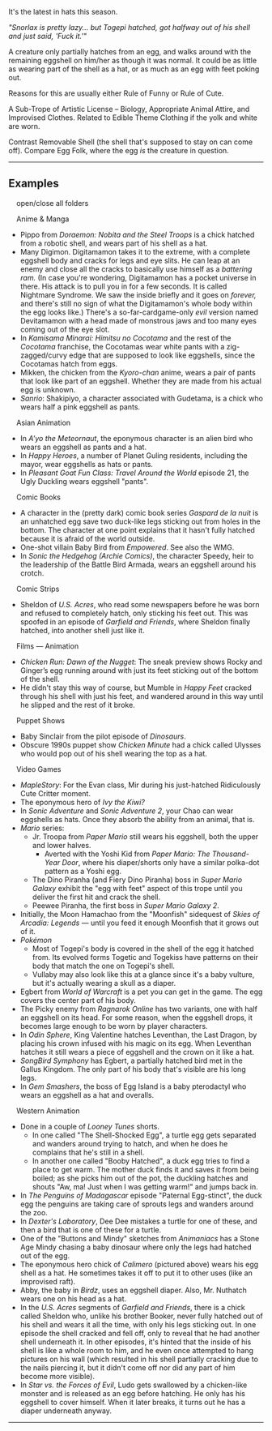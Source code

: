 It's the latest in hats this season.

_"Snorlax is pretty lazy... but Togepi hatched, got halfway out of his shell and just said, 'Fuck it.'"_

A creature only partially hatches from an egg, and walks around with the remaining eggshell on him/her as though it was normal. It could be as little as wearing part of the shell as a hat, or as much as an egg with feet poking out.

Reasons for this are usually either Rule of Funny or Rule of Cute.

A Sub-Trope of Artistic License – Biology, Appropriate Animal Attire, and Improvised Clothes. Related to Edible Theme Clothing if the yolk and white are worn.

Contrast Removable Shell (the shell that's supposed to stay on can come off). Compare Egg Folk, where the egg _is_ the creature in question.

___

## Examples

    open/close all folders 

    Anime & Manga 

-   Pippo from _Doraemon: Nobita and the Steel Troops_ is a chick hatched from a robotic shell, and wears part of his shell as a hat.
-   Many Digimon. Digitamamon takes it to the extreme, with a complete eggshell body and cracks for legs and eye slits. He can leap at an enemy and close all the cracks to basically use himself as a _battering ram._ (In case you're wondering, Digitamamon has a pocket universe in there. His attack is to pull you in for a few seconds. It is called Nightmare Syndrome. We saw the inside briefly and it goes on _forever,_ and there's still no sign of what the Digitamamon's whole body within the egg looks like.) There's a so-far-cardgame-only _evil_ version named Devitamamon with a head made of monstrous jaws and too many eyes coming out of the eye slot.
-   In _Kamisama Minarai: Himitsu no Cocotama_ and the rest of the _Cocotama_ franchise, the Cocotamas wear white pants with a zig-zagged/curvy edge that are supposed to look like eggshells, since the Cocotamas hatch from eggs.
-   Mikken, the chicken from the _Kyoro-chan_ anime, wears a pair of pants that look like part of an eggshell. Whether they are made from his actual egg is unknown.
-   _Sanrio_: Shakipiyo, a character associated with Gudetama, is a chick who wears half a pink eggshell as pants.

    Asian Animation 

-   In _A'yo the Meteornaut_, the eponymous character is an alien bird who wears an eggshell as pants and a hat.
-   In _Happy Heroes_, a number of Planet Guling residents, including the mayor, wear eggshells as hats or pants.
-   In _Pleasant Goat Fun Class: Travel Around the World_ episode 21, the Ugly Duckling wears eggshell "pants".

    Comic Books 

-   A character in the (pretty dark) comic book series _Gaspard de la nuit_ is an unhatched egg save two duck-like legs sticking out from holes in the bottom. The character at one point explains that it hasn't fully hatched because it is afraid of the world outside.
-   One-shot villain Baby Bird from _Empowered_. See also the WMG.
-   In _Sonic the Hedgehog (Archie Comics)_, the character Speedy, heir to the leadership of the Battle Bird Armada, wears an eggshell around his crotch.

    Comic Strips 

-   Sheldon of _U.S. Acres_, who read some newspapers before he was born and refused to completely hatch, only sticking his feet out. This was spoofed in an episode of _Garfield and Friends_, where Sheldon finally hatched, into another shell just like it.

    Films — Animation 

-   _Chicken Run: Dawn of the Nugget_: The sneak preview shows Rocky and Ginger’s egg running around with just its feet sticking out of the bottom of the shell.
-   He didn't stay this way of course, but Mumble in _Happy Feet_ cracked through his shell with just his feet, and wandered around in this way until he slipped and the rest of it broke.

    Puppet Shows 

-   Baby Sinclair from the pilot episode of _Dinosaurs_.
-   Obscure 1990s puppet show _Chicken Minute_ had a chick called Ulysses who would pop out of his shell wearing the top as a hat.

    Video Games 

-   _MapleStory_: For the Evan class, Mir during his just-hatched Ridiculously Cute Critter moment.
-   The eponymous hero of _Ivy the Kiwi?_
-   In _Sonic Adventure_ and _Sonic Adventure 2_, your Chao can wear eggshells as hats. Once they absorb the ability from an animal, that is.
-   _Mario_ series:
    -   Jr. Troopa from _Paper Mario_ still wears his eggshell, both the upper and lower halves.
        -   Averted with the Yoshi Kid from _Paper Mario: The Thousand-Year Door_, where his diaper/shorts only have a similar polka-dot pattern as a Yoshi egg.
    -   The Dino Piranha (and Fiery Dino Piranha) boss in _Super Mario Galaxy_ exhibit the "egg with feet" aspect of this trope until you deliver the first hit and crack the shell.
    -   Peewee Piranha, the first boss in _Super Mario Galaxy 2_.
-   Initially, the Moon Hamachao from the "Moonfish" sidequest of _Skies of Arcadia: Legends_ — until you feed it enough Moonfish that it grows out of it.
-   _Pokémon_
    -   Most of Togepi's body is covered in the shell of the egg it hatched from. Its evolved forms Togetic and Togekiss have patterns on their body that match the one on Togepi's shell.
    -   Vullaby may also look like this at a glance since it's a baby vulture, but it's actually wearing a skull as a diaper.
-   Egbert from _World of Warcraft_ is a pet you can get in the game. The egg covers the center part of his body.
-   The Picky enemy from _Ragnarok Online_ has two variants, one with half an eggshell on its head. For some reason, when the eggshell drops, it becomes large enough to be worn by player characters.
-   In _Odin Sphere_, King Valentine hatches Leventhan, the Last Dragon, by placing his crown infused with his magic on its egg. When Leventhan hatches it still wears a piece of eggshell and the crown on it like a hat.
-   _SongBird Symphony_ has Egbert, a partially hatched bird met in the Gallus Kingdom. The only part of his body that's visible are his long legs.
-   In _Gem Smashers_, the boss of Egg Island is a baby pterodactyl who wears an eggshell as a hat and overalls.

    Western Animation 

-   Done in a couple of _Looney Tunes_ shorts.
    -   In one called "The Shell-Shocked Egg", a turtle egg gets separated and wanders around trying to hatch, and when he does he complains that he's still in a shell.
    -   In another one called "Booby Hatched", a duck egg tries to find a place to get warm. The mother duck finds it and saves it from being boiled; as she picks him out of the pot, the duckling hatches and shouts "Aw, ma! Just when I was getting warm!" and jumps back in.
-   In _The Penguins of Madagascar_ episode "Paternal Egg-stinct", the duck egg the penguins are taking care of sprouts legs and wanders around the zoo.
-   In _Dexter's Laboratory_, Dee Dee mistakes a turtle for one of these, and then a bird that is one of these for a turtle.
-   One of the "Buttons and Mindy" sketches from _Animaniacs_ has a Stone Age Mindy chasing a baby dinosaur where only the legs had hatched out of the egg.
-   The eponymous hero chick of _Calimero_ (pictured above) wears his egg shell as a hat. He sometimes takes it off to put it to other uses (like an improvised raft).
-   Abby, the baby in _Birdz_, uses an eggshell diaper. Also, Mr. Nuthatch wears one on his head as a hat.
-   In the _U.S. Acres_ segments of _Garfield and Friends_, there is a chick called Sheldon who, unlike his brother Booker, never fully hatched out of his shell and wears it all the time, with only his legs sticking out. In one episode the shell cracked and fell off, only to reveal that he had another shell underneath it. In other episodes, it's hinted that the inside of his shell is like a whole room to him, and he even once attempted to hang pictures on his wall (which resulted in his shell partially cracking due to the nails piercing it, but it didn't come off nor did any part of him become more visible).
-   In _Star vs. the Forces of Evil_, Ludo gets swallowed by a chicken-like monster and is released as an egg before hatching. He only has his eggshell to cover himself. When it later breaks, it turns out he has a diaper underneath anyway.

___
